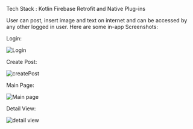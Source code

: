 Tech Stack : 
Kotlin
Firebase 
Retrofit
and Native Plug-ins

User can post, insert image and text on internet and can be accessed by any other logged in user.
Here are some in-app Screenshots:

Login:

![Login](https://github.com/user-attachments/assets/abe9596b-f1f7-468d-8d85-7f3ea908e6d9)

Create Post:

![createPost](https://github.com/user-attachments/assets/c194da0b-a577-4682-8e2a-3e2ddecb6ff4)

Main Page:

![Main page](https://github.com/user-attachments/assets/7ec4837c-3b71-4602-95b8-7397b8e0b708)

Detail View: 

![detail view](https://github.com/user-attachments/assets/594abd9f-c2a9-42d5-83ed-5813e8e51448)




